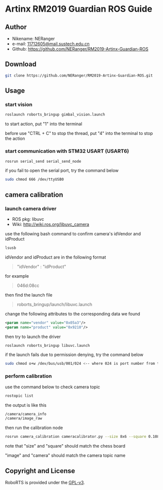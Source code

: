 # Artinx RM2019 Guardian ROS Guide

## Author

* Nikename: NERanger
* e-mail: 11712605@mail.sustech.edu.cn
* Github: <https://github.com/NERanger/RM2019-Artinx-Guardian-ROS>

## Download

```bash
git clone https://github.com/NERanger/RM2019-Artinx-Guardian-ROS.git
```

## Usage

### start vision

```bash
roslaunch roborts_bringup gimbal_vision.launch
```

to start action, put "1" into the terminal

before use "CTRL + C" to stop the thread, put "4" into the terminal to stop the action

### start communication with STM32 USART (USART6)

```bash
rosrun serial_send serial_send_node
```

if you fail to open the serial port, try the command below

```bash
sudo chmod 666 /dev/ttyUSB0
```

## camera calibration

### launch camera driver

* ROS pkg: libuvc
* Wiki: <http://wiki.ros.org/libuvc_camera>

use the following bash command to confirm camera's idVendor and idProduct

```bash
lsusb
```

idVendor and idProduct are in the following format

> "idVendor" : "idProduct"

for example

> 046d:08cc

then find the launch file

> roborts_bringup/launch/libuvc.launch

change the following attributes to the corresponding data we found

```xml
<param name="vendor" value="0x05a3"/>
<param name="product" value="0x9210"/>
```

then try to launch the driver

```bash
roslaunch roborts_bringup libuvc.launch
```

if the launch fails due to permission denying, try the command below

```bash
sudo chmod o+w /dev/bus/usb/001/024 <-- where 024 is port number from the error code
```

### perform calibration

use the command below to check camera topic

```bash
rostopic list
```

the output is like this

```bash
/camera/camera_info
/camera/image_raw
```

then run the calibration node

```bash
rosrun camera_calibration cameracalibrator.py --size 8x6 --square 0.108 image:=/camera/image_raw camera:=/camera
```

note that "size" and "square" should match the chess board

"image" and "camera" should match the camera topic name

## Copyright and License

RoboRTS is provided under the [GPL-v3](COPYING).
